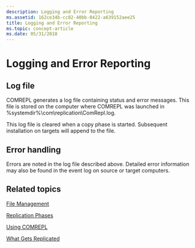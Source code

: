 ```yaml
---
description: Logging and Error Reporting
ms.assetid: 162ce34b-cc82-40bb-8422-a639152aee25
title: Logging and Error Reporting
ms.topic: concept-article
ms.date: 05/31/2018
---
```


# Logging and Error Reporting

## Log file

COMREPL generates a log file containing status and error messages. This file is stored on the computer where COMREPL was launched in %systemdir%\\com\\replication\\ComRepl.log.

This log file is cleared when a copy phase is started. Subsequent installation on targets will append to the file.

## Error handling

Errors are noted in the log file described above. Detailed error information may also be found in the event log on source or target computers.

## Related topics

<dl> <dt>

[File Management](file-management.md)
</dt> <dt>

[Replication Phases](replication-phases.md)
</dt> <dt>

[Using COMREPL](using-comrepl.md)
</dt> <dt>

[What Gets Replicated](what-gets-replicated.md)
</dt> </dl>

 

 



